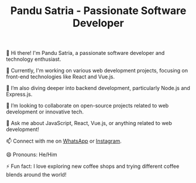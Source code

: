 <!DOCTYPE html>
<html lang="en">
<head>
    <meta charset="UTF-8">
    <meta name="viewport" content="width=device-width, initial-scale=1.0">
</head>
<body>
    <div class="container">
        <header>
            <h1>Pandu Satria - Passionate Software Developer</h1>
        </header>
        <section>
            <p>👋 Hi there! I'm Pandu Satria, a passionate software developer and technology enthusiast.</p>
            <p>🔭 Currently, I'm working on various web development projects, focusing on front-end technologies like React and Vue.js.</p>
            <p>🌱 I’m also diving deeper into backend development, particularly Node.js and Express.js.</p>
            <p>👯 I’m looking to collaborate on open-source projects related to web development or innovative tech.</p>
            <p>💬 Ask me about JavaScript, React, Vue.js, or anything related to web development!</p>
            <p>📫 Connect with me on <a href="https://api.whatsapp.com/send?phone=62831162963628">WhatsApp</a> or <a href="https://instagram.com/pandugreta">Instagram</a>.</p>
            <p>😄 Pronouns: He/Him</p>
            <p>⚡ Fun fact: I love exploring new coffee shops and trying different coffee blends around the world!</p>
        </section>
    </div>
</body>
</html>
